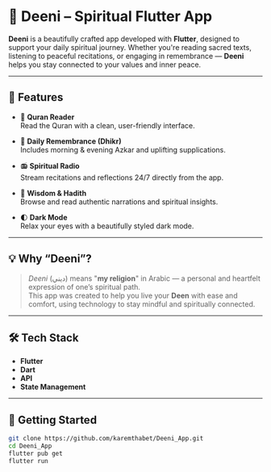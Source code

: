 # 🌙 Deeni – Spiritual Flutter App

**Deeni** is a beautifully crafted app developed with **Flutter**, designed to support your daily spiritual journey. Whether you're reading sacred texts, listening to peaceful recitations, or engaging in remembrance — **Deeni** helps you stay connected to your values and inner peace.

---

## 📱 Features

- 📖 **Quran Reader**  
  Read the Quran with a clean, user-friendly interface.

- 🕌 **Daily Remembrance (Dhikr)**  
  Includes morning & evening Azkar and uplifting supplications.

- 📻 **Spiritual Radio**  
  Stream recitations and reflections 24/7 directly from the app.

- 📜 **Wisdom & Hadith**  
  Browse and read authentic narrations and spiritual insights.

- 🌓 **Dark Mode**  
  Relax your eyes with a beautifully styled dark mode.

---

## 💡 Why “Deeni”?

> *Deeni* (ديني) means "**my religion**" in Arabic — a personal and heartfelt expression of one’s spiritual path.  
> This app was created to help you live your **Deen** with ease and comfort, using technology to stay mindful and spiritually connected.

---

## 🛠️ Tech Stack

- **Flutter**  
- **Dart**  
- **API**  
- **State Management**  

---

## 🚀 Getting Started

```bash
git clone https://github.com/karemthabet/Deeni_App.git
cd Deeni_App
flutter pub get
flutter run
